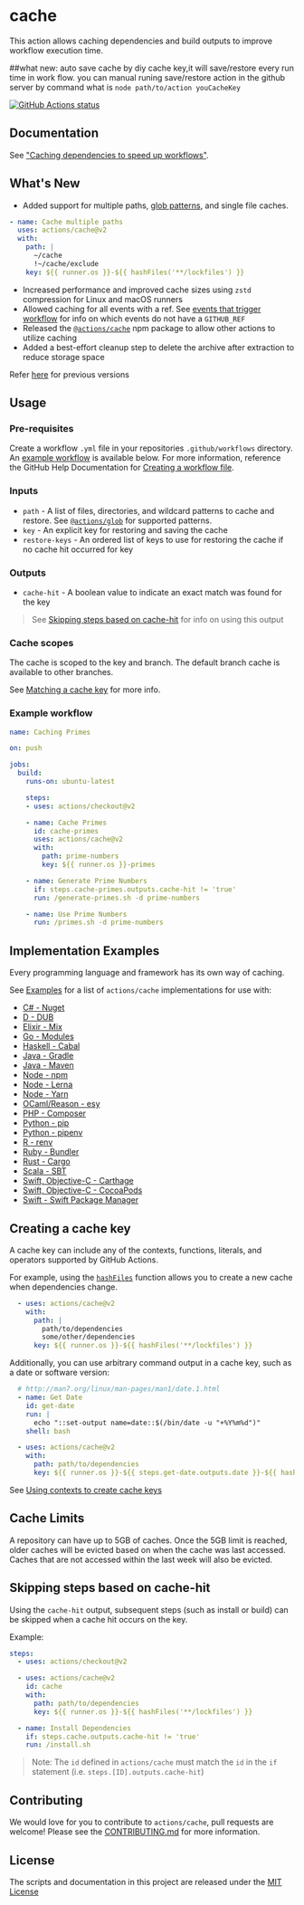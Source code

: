 # cache

This action allows caching dependencies and build outputs to improve workflow execution time.

##what new:
auto save cache by diy cache key,it will save/restore every run time in work flow.
you can manual runing save/restore action in the github server by command what is `node path/to/action youCacheKey`

<a href="https://github.com/actions/cache/actions?query=workflow%3ATests"><img alt="GitHub Actions status" src="https://github.com/actions/cache/workflows/Tests/badge.svg?branch=main&event=push"></a>

## Documentation

See ["Caching dependencies to speed up workflows"](https://help.github.com/github/automating-your-workflow-with-github-actions/caching-dependencies-to-speed-up-workflows).

## What's New

* Added support for multiple paths, [glob patterns](https://github.com/actions/toolkit/tree/main/packages/glob), and single file caches. 

```yaml
- name: Cache multiple paths
  uses: actions/cache@v2
  with:
    path: |
      ~/cache
      !~/cache/exclude
    key: ${{ runner.os }}-${{ hashFiles('**/lockfiles') }}
```

* Increased performance and improved cache sizes using `zstd` compression for Linux and macOS runners
* Allowed caching for all events with a ref. See [events that trigger workflow](https://help.github.com/en/actions/reference/events-that-trigger-workflows) for info on which events do not have a `GITHUB_REF`
* Released the [`@actions/cache`](https://github.com/actions/toolkit/tree/main/packages/cache) npm package to allow other actions to utilize caching
* Added a best-effort cleanup step to delete the archive after extraction to reduce storage space

Refer [here](https://github.com/actions/cache/blob/v1/README.md) for previous versions

## Usage

### Pre-requisites
Create a workflow `.yml` file in your repositories `.github/workflows` directory. An [example workflow](#example-workflow) is available below. For more information, reference the GitHub Help Documentation for [Creating a workflow file](https://help.github.com/en/articles/configuring-a-workflow#creating-a-workflow-file).

### Inputs

* `path` - A list of files, directories, and wildcard patterns to cache and restore. See [`@actions/glob`](https://github.com/actions/toolkit/tree/main/packages/glob) for supported patterns. 
* `key` - An explicit key for restoring and saving the cache
* `restore-keys` - An ordered list of keys to use for restoring the cache if no cache hit occurred for key

### Outputs

* `cache-hit` - A boolean value to indicate an exact match was found for the key

> See [Skipping steps based on cache-hit](#Skipping-steps-based-on-cache-hit) for info on using this output

### Cache scopes
The cache is scoped to the key and branch. The default branch cache is available to other branches. 

See [Matching a cache key](https://help.github.com/en/actions/configuring-and-managing-workflows/caching-dependencies-to-speed-up-workflows#matching-a-cache-key) for more info.

### Example workflow

```yaml
name: Caching Primes

on: push

jobs:
  build:
    runs-on: ubuntu-latest

    steps:
    - uses: actions/checkout@v2

    - name: Cache Primes
      id: cache-primes
      uses: actions/cache@v2
      with:
        path: prime-numbers
        key: ${{ runner.os }}-primes

    - name: Generate Prime Numbers
      if: steps.cache-primes.outputs.cache-hit != 'true'
      run: /generate-primes.sh -d prime-numbers

    - name: Use Prime Numbers
      run: /primes.sh -d prime-numbers
```

## Implementation Examples

Every programming language and framework has its own way of caching.

See [Examples](examples.md) for a list of `actions/cache` implementations for use with:

- [C# - Nuget](./examples.md#c---nuget)
- [D - DUB](./examples.md#d---dub)
- [Elixir - Mix](./examples.md#elixir---mix)
- [Go - Modules](./examples.md#go---modules)
- [Haskell - Cabal](./examples.md#haskell---cabal)
- [Java - Gradle](./examples.md#java---gradle)
- [Java - Maven](./examples.md#java---maven)
- [Node - npm](./examples.md#node---npm)
- [Node - Lerna](./examples.md#node---lerna)
- [Node - Yarn](./examples.md#node---yarn)
- [OCaml/Reason - esy](./examples.md#ocamlreason---esy)
- [PHP - Composer](./examples.md#php---composer)
- [Python - pip](./examples.md#python---pip)
- [Python - pipenv](./examples.md#python---pipenv)
- [R - renv](./examples.md#r---renv)
- [Ruby - Bundler](./examples.md#ruby---bundler)
- [Rust - Cargo](./examples.md#rust---cargo)
- [Scala - SBT](./examples.md#scala---sbt)
- [Swift, Objective-C - Carthage](./examples.md#swift-objective-c---carthage)
- [Swift, Objective-C - CocoaPods](./examples.md#swift-objective-c---cocoapods)
- [Swift - Swift Package Manager](./examples.md#swift---swift-package-manager)

## Creating a cache key

A cache key can include any of the contexts, functions, literals, and operators supported by GitHub Actions.

For example, using the [`hashFiles`](https://help.github.com/en/actions/reference/context-and-expression-syntax-for-github-actions#hashfiles) function allows you to create a new cache when dependencies change.

```yaml
  - uses: actions/cache@v2
    with:
      path: | 
        path/to/dependencies
        some/other/dependencies 
      key: ${{ runner.os }}-${{ hashFiles('**/lockfiles') }}
```

Additionally, you can use arbitrary command output in a cache key, such as a date or software version:

```yaml
  # http://man7.org/linux/man-pages/man1/date.1.html
  - name: Get Date
    id: get-date
    run: |
      echo "::set-output name=date::$(/bin/date -u "+%Y%m%d")"
    shell: bash

  - uses: actions/cache@v2
    with:
      path: path/to/dependencies
      key: ${{ runner.os }}-${{ steps.get-date.outputs.date }}-${{ hashFiles('**/lockfiles') }}
```

See [Using contexts to create cache keys](https://help.github.com/en/actions/configuring-and-managing-workflows/caching-dependencies-to-speed-up-workflows#using-contexts-to-create-cache-keys)

## Cache Limits

A repository can have up to 5GB of caches. Once the 5GB limit is reached, older caches will be evicted based on when the cache was last accessed.  Caches that are not accessed within the last week will also be evicted.

## Skipping steps based on cache-hit

Using the `cache-hit` output, subsequent steps (such as install or build) can be skipped when a cache hit occurs on the key.

Example:
```yaml
steps:
  - uses: actions/checkout@v2

  - uses: actions/cache@v2
    id: cache
    with:
      path: path/to/dependencies
      key: ${{ runner.os }}-${{ hashFiles('**/lockfiles') }}

  - name: Install Dependencies
    if: steps.cache.outputs.cache-hit != 'true'
    run: /install.sh
```

> Note: The `id` defined in `actions/cache` must match the `id` in the `if` statement (i.e. `steps.[ID].outputs.cache-hit`)

## Contributing
We would love for you to contribute to `actions/cache`, pull requests are welcome! Please see the [CONTRIBUTING.md](CONTRIBUTING.md) for more information.

## License
The scripts and documentation in this project are released under the [MIT License](LICENSE)
